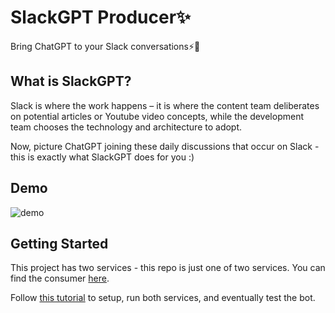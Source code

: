 <h1>
  SlackGPT Producer✨
</h1>

<p>
   Bring ChatGPT to your Slack conversations⚡🚀
</p>

## What is SlackGPT?
Slack is where the work happens – it is where the content team deliberates on potential articles or Youtube video concepts, while the development team chooses the technology and architecture to adopt.

Now, picture ChatGPT joining these daily discussions that occur on Slack - this is exactly what SlackGPT does for you :)

## Demo
![demo](https://user-images.githubusercontent.com/32811823/228808605-809b9351-f23e-46ce-9993-862bfbcbea0d.gif)


## Getting Started
This project has two services - this repo is just one of two services. You can find the consumer [here](https://github.com/Nyior/slackgpt-consumer).

Follow [this tutorial](https://www.cloudamqp.com/blog/chatgpt-on-slack-with-lavinmq.html) to setup, run both services, and eventually test the bot.
